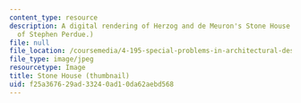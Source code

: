 ```yaml
---
content_type: resource
description: A digital rendering of Herzog and de Meuron's Stone House. (Image courtesy
  of Stephen Perdue.)
file: null
file_location: /coursemedia/4-195-special-problems-in-architectural-design-spring-2005/f25a367629ad33240ad10da62aebd568_4-195s05-th.jpg
file_type: image/jpeg
resourcetype: Image
title: Stone House (thumbnail)
uid: f25a3676-29ad-3324-0ad1-0da62aebd568
---
```


